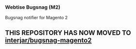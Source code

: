 ### Webtise Bugsnag (M2)

Bugsnag notifier for Magento 2

## THIS REPOSITORY HAS NOW MOVED TO [interjar/bugsnag-magento2](https://github.com/interjar/bugsnag-magento2)
